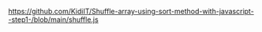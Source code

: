 https://github.com/KidiIT/Shuffle-array-using-sort-method-with-javascript--step1-/blob/main/shuffle.js
